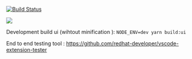 [![Build Status](https://saxouniversity.visualstudio.com/stgo-vscode/_apis/build/status/nishants.stgo-vscode?branchName=master)](https://saxouniversity.visualstudio.com/stgo-vscode/_build/latest?definitionId=11&branchName=master)

![](./docs/images/wtfpl-badge.png)

Development build ui (wihtout minification ): `NODE_ENV=dev yarn build:ui`

End to end testing tool : https://github.com/redhat-developer/vscode-extension-tester

